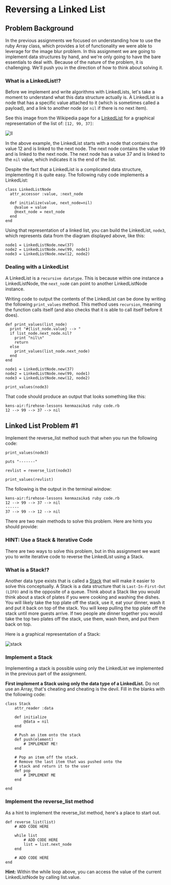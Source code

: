 # Reversing a Linked List

## Problem Background

In the previous assignments we focused on understanding how to use the ruby Array class, which provides a lot of functionality we were able to leverage for the image blur problem. In this assignment we are going to implement data structures by hand, and we're only going to have the bare essentials to deal with. Because of the nature of the problem, it is challenging. We'll push you in the direction of how to think about solving it.


### What is a LinkedList!?

Before we implement and write algorithms with LinkedLists, let's take a moment to understand what this data structure actually is. A LinkedList is a node that has a specific value attached to it (which is sometimes called a payload), and a link to another node (or `nil` if there is no next item).

See this image from the Wikipedia page for a [LinkedList](http://en.wikipedia.org/wiki/Linked_list) for a graphical representation of the list of: `[12, 99, 37]`:

![ll](http://www.thefirehoseproject.com/assets/sll-6b57051079e3a7bf21d743c9a8758f6b.png)

In the above example, the LinkedList starts with a node that contains the value 12 and is linked to the next node. The next node contains the value 99 and is linked to the next node. The next node has a value 37 and is linked to the `nil` value, which indicates it is the end of the list.

Despite the fact that a LinkedList is a complicated data structure, implementing it is quite easy. The following ruby code implements a LinkedList:

```
class LinkedListNode
  attr_accessor :value, :next_node
 
  def initialize(value, next_node=nil)
    @value = value
    @next_node = next_node
  end
end
```


Using that representation of a linked list, you can build the LinkedList, `node3`, which represents data from the diagram displayed above, like this:

```
node1 = LinkedListNode.new(37)
node2 = LinkedListNode.new(99, node1)
node3 = LinkedListNode.new(12, node2)
```

### Dealing with a LinkedList

A LinkedList is a `recursive datatype`. This is because within one instance a LinkedListNode, the `next_nod`e can point to another LinkedListNode instance.

Writing code to output the contents of the LinkedList can be done by writing the following `print_values` method. This method uses `recursion`, meaning the function calls itself (and also checks that it is able to call itself before it does).

```
def print_values(list_node)
  print "#{list_node.value} --> "
  if list_node.next_node.nil?
    print "nil\n"
    return
  else
    print_values(list_node.next_node)
  end
end
 
node1 = LinkedListNode.new(37)
node2 = LinkedListNode.new(99, node1)
node3 = LinkedListNode.new(12, node2)
 
print_values(node3)
```


That code should produce an output that looks something like this:

```
kens-air:firehose-lessons kenmazaika$ ruby code.rb
12 --> 99 --> 37 --> nil
```

## Linked List Problem #1

Implement the reverse_list method such that when you run the following code:


```
print_values(node3)

puts "-------"

revlist = reverse_list(node3)

print_values(revlist)
```


The following is the output in the terminal window:


```
kens-air:firehose-lessons kenmazaika$ ruby code.rb
12 --> 99 --> 37 --> nil
------
37 --> 99 --> 12 --> nil
```


There are two main methods to solve this problem. Here are hints you should provide:


### HINT: Use a Stack & Iterative Code

There are two ways to solve this problem, but in this assignment we want you to write iterative code to reverse the LinkedList using a Stack.


### What is a Stack!?

Another data type exists that is called a [Stack](http://en.wikipedia.org/wiki/Stack_(abstract_data_type)) that will make it easier to solve this conceptually. A Stack is a data structure that is `Last-In-First-Out (LIFO)` and is the opposite of a queue. Think about a Stack like you would think about a stack of plates if you were cooking and washing the dishes. You will likely take the top plate off the stack, use it, eat your dinner, wash it and put it back on top of the stack. You will keep pulling the top plate off the stack until more guests arrive. If two people ate dinner together you would take the top two plates off the stack, use them, wash them, and put them back on top.

Here is a graphical representation of a Stack:

![stack](http://www.thefirehoseproject.com/assets/stack-d26ee2d5e66455edaa3a14861724ec67.png)

### Implement a Stack

Implementing a stack is possible using only the LinkedList we implemented in the previous part of the assignment.

**First implement a Stack using only the data type of a LinkedList.** Do not use an Array, that's cheating and cheating is the devil. Fill in the blanks with the following code:

```
class Stack
    attr_reader :data
    
    def initialize
        @data = nil
    end

    # Push an item onto the stack
    def push(element)
        # IMPLEMENT ME!
    end

    # Pop an item off the stack.  
    # Remove the last item that was pushed onto the
    # stack and return it to the user
    def pop
        # IMPLEMENT ME
    end

end
```

### Implement the reverse_list method

As a hint to implement the reverse_list method, here's a place to start out.


```
def reverse_list(list)
    # ADD CODE HERE

    while list
        # ADD CODE HERE
        list = list.next_node
    end

    # ADD CODE HERE
end

```

**Hint:** Within the while loop above, you can access the value of the current LinkedListNode by calling list.value.
